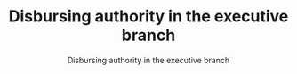 ---
layout: resources-landing
title: "Disbursing authority in the executive branch"
subtitle: "Disbursing authority in the executive branch"
external_link: https://uscode.house.gov/view.xhtml?req=granuleid:USC-prelim-title31-section3321&num=0&edition=prelim
filters: legislation congress 2022
fiscal_year: 2022
---